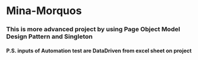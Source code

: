 
# Mina-Morquos
### This is more advanced project by using Page Object Model Design Pattern and Singleton
 
#### P.S. inputs of Automation test are DataDriven from excel sheet on project
